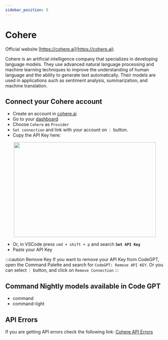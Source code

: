 ```yaml
---
sidebar_position: 9
---
```

# Cohere
Official website [https://cohere.ai](https://cohere.ai)

Cohere is an artificial intelligence company that specializes in developing language models. They use advanced natural language processing and machine learning techniques to improve the understanding of human language and the ability to generate text automatically. Their models are used in applications such as sentiment analysis, summarization, and machine translation.

## Connect your Cohere account
- Create an account in [cohere.ai](https://cohere.ai/)
- Go to your [dashboard](https://dashboard.cohere.com/api-keys)
- Choose `Cohere` as `Provider`
- `Set connection` and link with your account on `⋮` button.
- Copy the API Key here:
  
<p align="center">
      <img width="450" height="300" src="https://github.com/davila7/code-gpt-docs/assets/37567214/2a15c150-bbac-4376-9e0f-d96068220db2" />
</p>

 
- Or, in VSCode press `cmd + shift + p` and search **`Set API Key`**
- Paste your API Key

:::caution Remove Key
If you want to remove your API Key from CodeGPT, open the Command Palette and search for `CodeGPT: Remove API KEY`. Or you can select `⋮` button, and click on `Remove Connection`
:::
## Command Nightly models available in Code GPT
- command
- command-light
  
## API Errors
If you are getting API errors check the following link: [Cohere API Errors](https://docs.cohere.ai/reference/errors)
